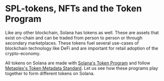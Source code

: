 # SPL-tokens, NFTs and the Token Program

Like any other blockchain, Solana has tokens as well. These are assets that exist on-chain and can be traded from person to person or through secondary marketplaces. These tokens fuel several use-cases of blockchain technology like DeFi and are important for retail adoption of the crypto-economy.

All tokens on Solana are made with [Solana's Token Program](https://spl.solana.com/token) and follow [Metaplex's Token Metadata Standard](https://docs.metaplex.com/programs/token-metadata/token-standard). Let us see how these programs play together to form different tokens on Solana.
